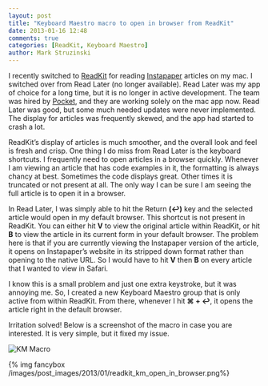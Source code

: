```yaml
---
layout: post
title: "Keyboard Maestro macro to open in browser from ReadKit"
date: 2013-01-16 12:48
comments: true
categories: [ReadKit, Keyboard Maestro]
author: Mark Struzinski
---
```


I recently switched to [ReadKit](http://www2.ed.gov/pubs/CompactforReading/index.html) for reading [Instapaper](https://www.instapaper.com/) articles on my mac. I switched over from Read Later (no longer available). Read Later was my app of choice for a long time, but it is no longer in active development. The team was hired by [Pocket](http://www.pocketmac.com/), and they are working solely on the mac app now. Read Later was good, but some much needed updates were never implemented. The display for articles was frequently skewed, and the app had started to crash a lot.

<!-- more -->

ReadKit’s display of articles is much smoother, and the overall look and feel is fresh and crisp. One thing I do miss from Read Later is the keyboard shortcuts. I frequently need to open articles in a browser quickly. Whenever I am viewing an article that has code examples in it, the formatting is always chancy at best. Sometimes the code displays great. Other times it is truncated or not present at all. The only way I can be sure I am seeing the full article is to open it in a browser. 

In Read Later, I was simply able to hit the Return **(↩)** key and the selected article would open in my default browser. This shortcut is not present in ReadKit. You can either hit **V** to view the original article within ReadKit, or hit **B** to view the article in its current form in your default browser. The problem here is that if you are currently viewing the Instapaper version of the article, it opens on Instapaper’s website in its stripped down format rather than opening to the native URL. So I would have to hit **V** then **B** on every article that I wanted to view in Safari.

I know this is a small problem and just one extra keystroke, but it was annoying me. So, I created a new Keyboard Maestro group that is only active from within ReadKit. From there, whenever I hit **⌘ + ↩**, it opens the article right in the default browser. 

Irritation solved! Below is a screenshot of the macro in case you are interested. It is very simple, but it fixed my issue.

![KM Macro](/images/post_images/2013/01/readkit_km_open_in_browser.png)

{% img fancybox /images/post_images/2013/01/readkit_km_open_in_browser.png%}


